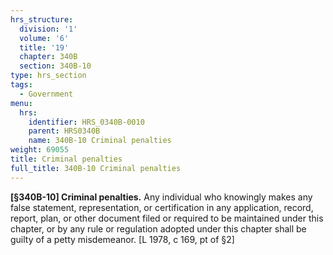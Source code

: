 ```yaml
---
hrs_structure:
  division: '1'
  volume: '6'
  title: '19'
  chapter: 340B
  section: 340B-10
type: hrs_section
tags:
  - Government
menu:
  hrs:
    identifier: HRS_0340B-0010
    parent: HRS0340B
    name: 340B-10 Criminal penalties
weight: 69055
title: Criminal penalties
full_title: 340B-10 Criminal penalties
---
```

**[§340B-10] Criminal penalties.** Any individual who knowingly makes any false statement, representation, or certification in any application, record, report, plan, or other document filed or required to be maintained under this chapter, or by any rule or regulation adopted under this chapter shall be guilty of a petty misdemeanor. [L 1978, c 169, pt of §2]
